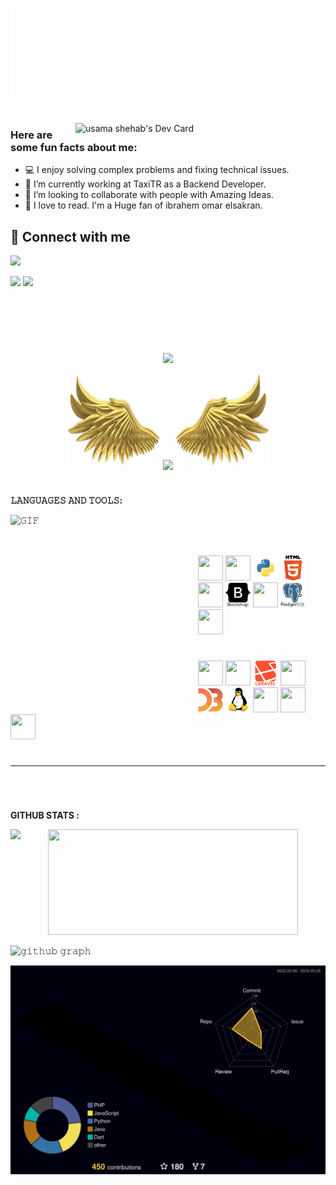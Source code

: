 <!-- <h1 align="center">Hi 👋, I'm Usama</h1>
<h3 align="center">A passionate Backend developer from Egypt</h3>

<p align="left"> <img src="https://komarev.com/ghpvc/?username=usamashehab&label=Profile%20views&color=0e75b6&style=flat" alt="usamashehab" /> </p>

<p align="left"> <a href="https://github.com/ryo-ma/github-profile-trophy"><img src="https://github-profile-trophy.vercel.app/?username=usamashehab&theme=darkhub" alt="usamashehab" /></a> </p>

- 🔭 I’m currently working on **TaxiTR**

- 🌱 I’m currently learning **software architecture, database design**

- 💬 Ask me about **Django, Rest framework, python**

- 📫 How to reach me **usama.shehab173@gmail.com**

<h3 align="left">Connect with me:</h3>
<p align="left">
<a href="https://linkedin.com/in/usamashehab" target="blank"><img align="center" src="https://raw.githubusercontent.com/rahuldkjain/github-profile-readme-generator/master/src/images/icons/Social/linked-in-alt.svg" alt="usamashehab" height="30" width="40" /></a>
<a href="https://stackoverflow.com/users/11246588" target="blank"><img align="center" src="https://raw.githubusercontent.com/rahuldkjain/github-profile-readme-generator/master/src/images/icons/Social/stack-overflow.svg" alt="11246588" height="30" width="40" /></a>
</p>

<h3 align="left">Languages and Tools:</h3>
<p align="left"> <a href="https://www.w3schools.com/css/" target="_blank" rel="noreferrer"> <img src="https://raw.githubusercontent.com/devicons/devicon/master/icons/css3/css3-original-wordmark.svg" alt="css3" width="40" height="40"/> </a> <a href="https://www.djangoproject.com/" target="_blank" rel="noreferrer"> <img src="https://cdn.worldvectorlogo.com/logos/django.svg" alt="django" width="40" height="40"/> </a> <a href="https://www.docker.com/" target="_blank" rel="noreferrer"> <img src="https://raw.githubusercontent.com/devicons/devicon/master/icons/docker/docker-original-wordmark.svg" alt="docker" width="40" height="40"/> </a> <a href="https://git-scm.com/" target="_blank" rel="noreferrer"> <img src="https://www.vectorlogo.zone/logos/git-scm/git-scm-icon.svg" alt="git" width="40" height="40"/> </a> <a href="https://www.w3.org/html/" target="_blank" rel="noreferrer"> <img src="https://raw.githubusercontent.com/devicons/devicon/master/icons/html5/html5-original-wordmark.svg" alt="html5" width="40" height="40"/> </a> <a href="https://www.postgresql.org" target="_blank" rel="noreferrer"> <img src="https://raw.githubusercontent.com/devicons/devicon/master/icons/postgresql/postgresql-original-wordmark.svg" alt="postgresql" width="40" height="40"/> </a> <a href="https://postman.com" target="_blank" rel="noreferrer"> <img src="https://www.vectorlogo.zone/logos/getpostman/getpostman-icon.svg" alt="postman" width="40" height="40"/> </a> <a href="https://www.python.org" target="_blank" rel="noreferrer"> <img src="https://raw.githubusercontent.com/devicons/devicon/master/icons/python/python-original.svg" alt="python" width="40" height="40"/> </a> </p>

<p><img align="left" src="https://github-readme-stats.vercel.app/api/top-langs?username=usamashehab&show_icons=true&locale=en&layout=compact" alt="usamashehab" /></p>

<p>&nbsp;<img align="center" src="https://github-readme-stats.vercel.app/api?username=usamashehab&show_icons=true&locale=en" alt="usamashehab" /></p>

<p align="center"><img align="center" src="https://streak-stats.demolab.com/?user=usamashehab&theme=dark" alt="usamashehab" /></p>

### :zap: Recent Activity

START_SECTION:activity -->

![Studio_Project](usamashehab-2022.stl)
<br>
<br>

<a href="https://app.daily.dev/usamashehab">
  <img src="https://api.daily.dev/devcards/a0613ea71a2741bc915a2c2cc14ef683.png?r=i25" width="400" alt="usama shehab's Dev Card" align="right"/>
</a>

### Here are some fun facts about me:

- 💻 I enjoy solving complex problems and fixing technical issues.
- 🚀 I’m currently working at TaxiTR as a Backend Developer.
- 👥 I’m looking to collaborate with people with Amazing Ideas.
- 📙 I love to read. I'm a Huge fan of ibrahem omar elsakran.
  <br/>

## 📩 Connect with me

[<img src="https://img.shields.io/badge/LinkedIn-0077B5?style=for-the-badge&logo=linkedin&logoColor=white" />](https://www.linkedin.com/in/usamashehab/)

[<img src="https://img.shields.io/badge/Gmail-D14836?style=for-the-badge&logo=gmail&logoColor=white" />](mailto:usama.shehab173@gmail.com)
[<img src="https://img.shields.io/badge/Facebook-0077B5?style=for-the-badge&logo=facebook&logoColor=white" />](https://www.facebook.com/usama.shehab.792/)

<br/>
<br>
<br>

#

<p align="center">
  <img src="https://github-profile-trophy.vercel.app/?username=usamashehab&theme=darkhub&column=-1&margin-w=15">
</p>

<p align="center">
  <img height="150" width="150" src="assets/left.webp">
  <img align="center" src="https://github-readme-streak-stats.herokuapp.com?user=usamashehab&theme=dark&hide_border=true"/>
  <img height="150" width="150" src="assets/right.webp">
</p>

#

**𝙻𝙰𝙽𝙶𝚄𝙰𝙶𝙴𝚂 𝙰𝙽𝙳 𝚃𝙾𝙾𝙻𝚂:**

<img align="left" height="300px" width="300px" alt="𝙶𝙸𝙵" src="https://user-images.githubusercontent.com/89584431/216820527-3547f251-7d3e-4362-92eb-c2fd8fc0192a.gif"/>
<br/>

<br/>

<br/>

<code><img height="40" width="40" src="https://www.vectorlogo.zone/logos/python/python-icon.svg"></code>
<code><img height="40" width="40" src="https://cdn.worldvectorlogo.com/logos/django.svg"></code>
<code><img height="40" width="40" src="https://raw.githubusercontent.com/github/explore/80688e429a7d4ef2fca1e82350fe8e3517d3494d/topics/python/python.png"></code>
<code><img height="40" width="40" src="https://raw.githubusercontent.com/github/explore/80688e429a7d4ef2fca1e82350fe8e3517d3494d/topics/html/html.png"></code>
<code><img height="40" width="40" src="https://cdn.iconscout.com/icon/free/png-256/css-131-722685.png"></code>
<code><img height="40" width="40" src="https://raw.githubusercontent.com/devicons/devicon/master/icons/bootstrap/bootstrap-plain-wordmark.svg"></code>
<code><img height="40" width="40" src="https://www.vectorlogo.zone/logos/git-scm/git-scm-icon.svg"></code>
<code><img height="40" width="40" src="https://raw.githubusercontent.com/devicons/devicon/master/icons/postgresql/postgresql-original-wordmark.svg"></code>
<code><img height="40" width="40" src="https://cdn.worldvectorlogo.com/logos/django.svg"></code>

#

<code><img height="40" width="40" src="https://cdn.worldvectorlogo.com/logos/django.svg"></code>
<code><img height="40" width="40" src="https://upload.wikimedia.org/wikipedia/commons/thumb/7/7d/Microsoft_.NET_logo.svg/640px-Microsoft_.NET_logo.svg.png"></code>
<code><img height="40" width="40" src="https://raw.githubusercontent.com/devicons/devicon/master/icons/laravel/laravel-plain-wordmark.svg"></code>
<code><img height="40" width="40" src="https://www.vectorlogo.zone/logos/git-scm/git-scm-icon.svg"></code>
<code><img height="40" width="40" src="https://raw.githubusercontent.com/devicons/devicon/master/icons/d3js/d3js-original.svg"></code>
<code><img height="40" width="40" src="https://raw.githubusercontent.com/devicons/devicon/master/icons/linux/linux-original.svg"></code>
<code><img height="40" width="40" src="https://upload.wikimedia.org/wikipedia/commons/9/93/Amazon_Web_Services_Logo.svg"></code>
<code><img height="40" width="40" src="https://www.vectorlogo.zone/logos/firebase/firebase-icon.svg"></code>
<code><img height="40" width="40" src="https://www.vectorlogo.zone/logos/heroku/heroku-icon.svg"></code>

#

<hr/>

<br/>

#

**GITHUB STATS :**

<p align="center">
    <img align="left" src="https://github-readme-stats.vercel.app/api?username=usamashehab&hide=contribs&show_icons=true&hide_border=true&title_color=94b4a4&amp&icon_color=FFFFFF&amp&text_color=FFFFFF&amp&bg_color=000000&count_private=true&include_all_commits=true"/>
    <img  height="169px" width='400px' src="https://github-readme-stats.vercel.app/api/top-langs/?username=usamashehab&hide=html,css,scss&hide_border=true&langs_count=10&text_color=FFFFFF&bg_color=000000&title_color=94b4a4&count_private=true&layout=compact&theme=tokyonight" />
</p>

![𝚐𝚒𝚝𝚑𝚞𝚋 𝚐𝚛𝚊𝚙𝚑](https://github-readme-activity-graph.cyclic.app/graph?username=usamashehab&theme=react-dark&hide_border=true&area=true)

![](./profile-3d-contrib/profile-night-rainbow.svg)

